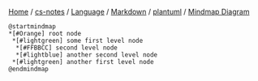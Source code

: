 [Home](https://mengxianbin.github.io) /
[cs-notes](https://mengxianbin.github.io/cs-notes/site) /
[Language](https://mengxianbin.github.io/cs-notes/site/Language) /
[Markdown](https://mengxianbin.github.io/cs-notes/site/Language/Markdown) /
[plantuml](https://mengxianbin.github.io/cs-notes/site/Language/Markdown/plantuml) /
[Mindmap Diagram](https://mengxianbin.github.io/cs-notes/site/Language/Markdown/plantuml/Mindmap%20Diagram)

```puml
@startmindmap
*[#Orange] root node
 *[#lightgreen] some first level node
  *[#FFBBCC] second level node
  *[#lightblue] another second level node
 *[#lightgreen] another first level node
@endmindmap
```
